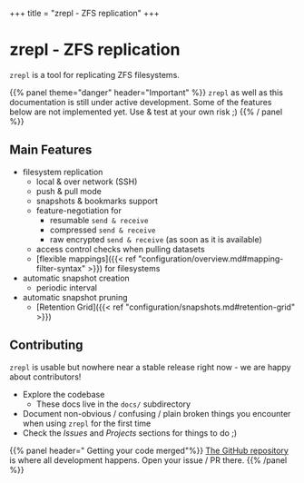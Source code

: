 +++
title = "zrepl - ZFS replication"
+++

# zrepl - ZFS replication

`zrepl` is a tool for replicating ZFS filesystems.

{{% panel theme="danger" header="Important" %}}
`zrepl` as well as this documentation is still under active
development. Some of the features below are not implemented yet. Use & test at your own risk ;)
{{% / panel  %}}

## Main Features

* filesystem replication
    * local & over network (SSH)
    * push & pull mode
    * snapshots & bookmarks support
    * feature-negotiation for
        * resumable `send & receive`
        * compressed `send & receive`
        * raw encrypted `send & receive` (as soon as it is available)
    * access control checks when pulling datasets
    * [flexible mappings]({{< ref "configuration/overview.md#mapping-filter-syntax" >}}) for filesystems
* automatic snapshot creation
    * periodic interval
* automatic snapshot pruning
    * [Retention Grid]({{< ref "configuration/snapshots.md#retention-grid" >}})
   
## Contributing

`zrepl` is usable but nowhere near a stable release right now -  we are happy
about contributors!

* Explore the codebase
    * These docs live in the `docs/` subdirectory
* Document non-obvious / confusing / plain broken things you encounter when using `zrepl` for the first time
* Check the *Issues* and *Projects* sections for things to do ;)

{{% panel header="<i class='fa fa-github'></i> Getting your code merged"%}}
[The <i class='fa fa-github'></i> GitHub repository](https://github.com/zrepl/zrepl) is where all development happens.
Open your issue / PR there.
{{% /panel %}}

